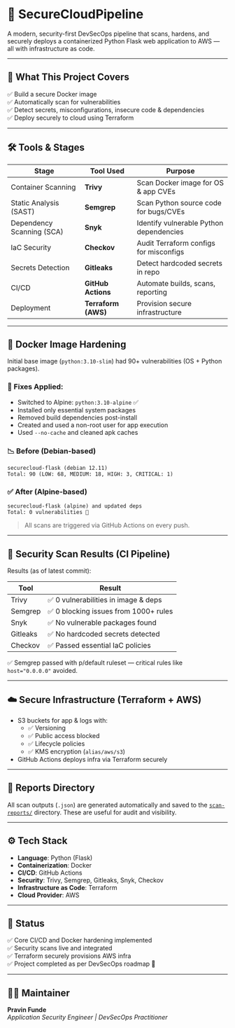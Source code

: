 # 🔐 SecureCloudPipeline

A modern, security-first DevSecOps pipeline that scans, hardens, and securely deploys a containerized Python Flask web application to AWS — all with infrastructure as code.

---

## 🚀 What This Project Covers

✅ Build a secure Docker image  
✅ Automatically scan for vulnerabilities  
✅ Detect secrets, misconfigurations, insecure code & dependencies  
✅ Deploy securely to cloud using Terraform

---

## 🛠️ Tools & Stages

| Stage                  | Tool Used          | Purpose                                    |
|------------------------|--------------------|--------------------------------------------|
| Container Scanning     | **Trivy**          | Scan Docker image for OS & app CVEs        |
| Static Analysis (SAST) | **Semgrep**        | Scan Python source code for bugs/CVEs      |
| Dependency Scanning (SCA) | **Snyk**       | Identify vulnerable Python dependencies    |
| IaC Security           | **Checkov**        | Audit Terraform configs for misconfigs     |
| Secrets Detection      | **Gitleaks**       | Detect hardcoded secrets in repo           |
| CI/CD                  | **GitHub Actions** | Automate builds, scans, reporting          |
| Deployment             | **Terraform (AWS)**| Provision secure infrastructure            |

---

## 🐳 Docker Image Hardening

Initial base image (`python:3.10-slim`) had 90+ vulnerabilities (OS + Python packages).

### 🔧 Fixes Applied:
- Switched to Alpine: `python:3.10-alpine` ✅
- Installed only essential system packages
- Removed build dependencies post-install
- Created and used a non-root user for app execution
- Used `--no-cache` and cleaned apk caches

### 📉 Before (Debian-based)
    securecloud-flask (debian 12.11)
    Total: 90 (LOW: 68, MEDIUM: 18, HIGH: 3, CRITICAL: 1)

### ✅ After (Alpine-based)
    securecloud-flask (alpine) and updated deps
    Total: 0 vulnerabilities 🎉

> All scans are triggered via GitHub Actions on every push.

---

## 🔐 Security Scan Results (CI Pipeline)

Results (as of latest commit):

| Tool     | Result                                   |
|----------|------------------------------------------|
| Trivy    | ✅ 0 vulnerabilities in image & deps     |
| Semgrep  | ✅ 0 blocking issues from 1000+ rules    |
| Snyk     | ✅ No vulnerable packages found          |
| Gitleaks | ✅ No hardcoded secrets detected         |
| Checkov  | ✅ Passed essential IaC policies         |

✅ Semgrep passed with p/default ruleset — critical rules like `host="0.0.0.0"` avoided.

---

## ☁️ Secure Infrastructure (Terraform + AWS)

- S3 buckets for app & logs with:
  - ✅ Versioning
  - ✅ Public access blocked
  - ✅ Lifecycle policies
  - ✅ KMS encryption (`alias/aws/s3`)
- GitHub Actions deploys infra via Terraform securely

---

## 🧾 Reports Directory

All scan outputs (`.json`) are generated automatically and saved to the [`scan-reports/`](scan-reports/) directory. These are useful for audit and visibility.

---

## ⚙️ Tech Stack

- **Language**: Python (Flask)
- **Containerization**: Docker
- **CI/CD**: GitHub Actions
- **Security**: Trivy, Semgrep, Gitleaks, Snyk, Checkov
- **Infrastructure as Code**: Terraform
- **Cloud Provider**: AWS

---

## 📌 Status

✅ Core CI/CD and Docker hardening implemented  
✅ Security scans live and integrated  
✅ Terraform securely provisions AWS infra  
✅ Project completed as per DevSecOps roadmap 🎉

---

## 🙋‍♂️ Maintainer

**Pravin Funde**  
*Application Security Engineer | DevSecOps Practitioner*
